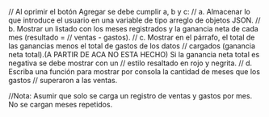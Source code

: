 // Al oprimir el botón Agregar se debe cumplir a, b y c:
// a. Almacenar lo que introduce el usuario en una variable de tipo arreglo de objetos JSON.
// b. Mostrar un listado con los meses registrados y la ganancia neta de cada mes (resultado =
// ventas - gastos).
// c. Mostrar en el párrafo, el total de las ganancias menos el total de gastos de los datos
// cargados (ganancia neta total).(A PARTIR DE ACA NO ESTA HECHO) Si la ganancia neta total es negativa se debe mostrar con un
// estilo resaltado en rojo y negrita.
// d. Escriba una función para mostrar por consola la cantidad de meses que los gastos
// superaron a las ventas.

//Nota: Asumir que solo se carga un registro de ventas y gastos por mes. No se cargan meses repetidos.
